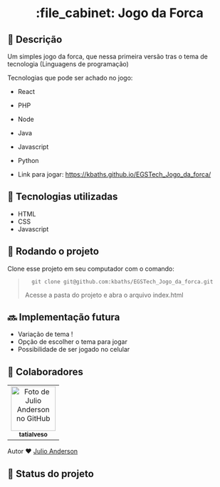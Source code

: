 <h1 align="center">:file_cabinet: Jogo da Forca</h1>

## :memo: Descrição
Um simples jogo da forca, que nessa primeira versão tras o tema de tecnologia (Linguagens de programação)

Tecnologias que pode ser achado no jogo: 
* React
* PHP
* Node
* Java
* Javascript
* Python

* Link para jogar: https://kbaths.github.io/EGSTech_Jogo_da_forca/
## :wrench: Tecnologias utilizadas
* HTML
* CSS
* Javascript 

## :rocket: Rodando o projeto
Clone esse projeto em seu computador com o comando:
> ```
> 	git clone git@github.com:kbaths/EGSTech_Jogo_da_forca.git
> ```
> Acesse a pasta do projeto e abra o arquivo index.html

## :soon: Implementação futura
* Variação de tema !
* Opção de escolher o tema para jogar
* Possibilidade de ser jogado no celular

## :handshake: Colaboradores
<table>
  <tr>
    <td align="center">
      <a href="https://github.com/kbaths">
        <img src="https://avatars.githubusercontent.com/u/81596847?v=4" width="100px;" alt="Foto de Julio Anderson no GitHub"/><br>
        <sub>
          <b>tatialveso</b>
        </sub>
      </a>
    </td>
  </tr>
</table>

Autor ❤ [Julio Anderson](https://www.instagram.com/_kbath/)

## :dart: Status do projeto